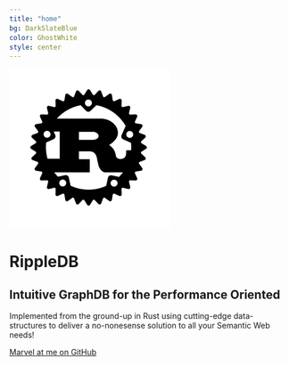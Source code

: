 ```yaml
---
title: "home"
bg: DarkSlateBlue 
color: GhostWhite
style: center
---
```


<img id="circle" src="img/rust-logo-blk.svg"/>

# RippleDB

## Intuitive GraphDB for the Performance Oriented

Implemented from the ground-up in Rust using cutting-edge data-structures to deliver a no-nonesense solution to all your Semantic Web needs!

<span id="forkongithub">
  <a href="{{ site.source_link }}" class="bg-blue">
    Marvel at me on GitHub
  </a>
</span>
